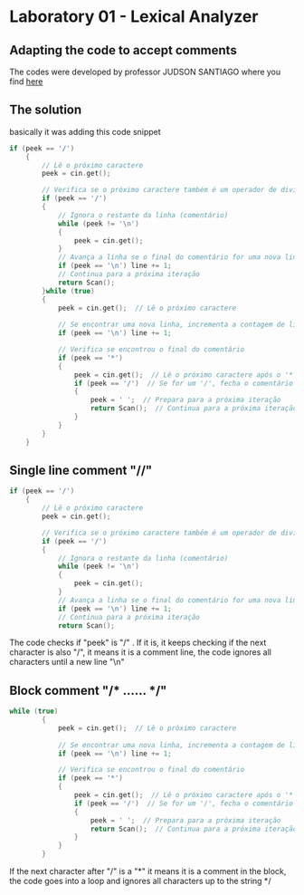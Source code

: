 # Laboratory 01 - Lexical Analyzer

## Adapting the code to accept comments

The codes were developed by professor JUDSON SANTIAGO where you find [here](https://github.com/JudsonSS/Compiladores/tree/master/Labs/Lab06)

## The solution

basically it was adding this code snippet

```c++
if (peek == '/')
    {
        // Lê o próximo caractere
        peek = cin.get();

        // Verifica se o próximo caractere também é um operador de divisão
        if (peek == '/')
        {
            // Ignora o restante da linha (comentário)
            while (peek != '\n')
            {
                peek = cin.get();
            }
            // Avança a linha se o final do comentário for uma nova linha
            if (peek == '\n') line += 1;
            // Continua para a próxima iteração
            return Scan();
        }while (true)
        {
            peek = cin.get();  // Lê o próximo caractere
            
            // Se encontrar uma nova linha, incrementa a contagem de linhas
            if (peek == '\n') line += 1;

            // Verifica se encontrou o final do comentário
            if (peek == '*')
            {
                peek = cin.get();  // Lê o próximo caractere após o '*'
                if (peek == '/')  // Se for um '/', fecha o comentário
                {
                    peek = ' ';  // Prepara para a próxima iteração
                    return Scan();  // Continua para a próxima iteração
                }
            }
		}
	}
```

## Single line comment "//"

```c++
if (peek == '/')
    {
        // Lê o próximo caractere
        peek = cin.get();

        // Verifica se o próximo caractere também é um operador de divisão
        if (peek == '/')
        {
            // Ignora o restante da linha (comentário)
            while (peek != '\n')
            {
                peek = cin.get();
            }
            // Avança a linha se o final do comentário for uma nova linha
            if (peek == '\n') line += 1;
            // Continua para a próxima iteração
            return Scan();
```

The code checks if "peek" is "/" . If it is, it keeps checking if the next character is also "/", it means it is a comment line, the code ignores all characters until a new line "\n"

## Block comment "/* ...... */"

```c++
while (true)
        {
            peek = cin.get();  // Lê o próximo caractere
            
            // Se encontrar uma nova linha, incrementa a contagem de linhas
            if (peek == '\n') line += 1;

            // Verifica se encontrou o final do comentário
            if (peek == '*')
            {
                peek = cin.get();  // Lê o próximo caractere após o '*'
                if (peek == '/')  // Se for um '/', fecha o comentário
                {
                    peek = ' ';  // Prepara para a próxima iteração
                    return Scan();  // Continua para a próxima iteração
                }
            }
		}
```

If the next character after "/" is a "*" it means it is a comment in the block, the code goes into a loop and ignores all characters up to the string */
